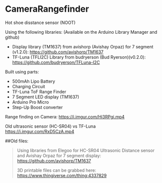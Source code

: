 # CameraRangefinder
Hot shoe disstance sensor (NOOT)

Using the following libraries: (Available on the Arduino Library Manager and github)
- Display library (TM1637) from avishorp (Avishay Orpaz) for 7 segment (v1.2.0): https://github.com/avishorp/TM1637
- TF-Luna (TFLI2C) Library from budryerson (Bud Ryerson)(v0.2.0): https://github.com/budryerson/TFLuna-I2C

Built using parts:
- 500mAh Lipo Battery
- Charging Circuit
- TF-Luna ToF Range Finder
- 7 Segment LED display (TM1637)
- Arduino Pro Micro
- Step-Up Boost converter

Range finding on Camera:
https://i.imgur.com/Hi3RPgi.mp4

Old ultrasonic sensor (HC-SR04) vs TF-Luna
https://i.imgur.com/RxD5CzA.mp4

##Old files:
>	Using libraries from Elegoo for HC-SR04 Ultrasonic Distance sensor and Avishay Orpaz for 7 segment display: https://github.com/avishorp/TM1637
>
>	3D printable files can be grabbed here:
>	https://www.thingiverse.com/thing:4337829
